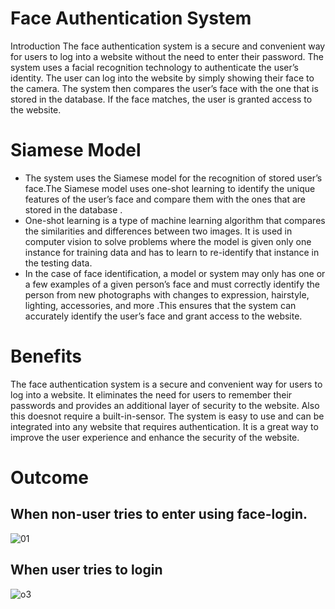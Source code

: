 # Face Authentication System
Introduction
The face authentication system is a secure and convenient way for users to log into a website without the need to enter their password. 
The system uses a facial recognition technology to authenticate the user’s identity. The user can log into the website by simply showing their face to the camera. 
The system then compares the user’s face with the one that is stored in the database. If the face matches, the user is granted access to the website.

# Siamese Model
- The system uses the Siamese model for the recognition of stored user’s face.The Siamese model uses one-shot learning to identify the unique features of the user’s face and compare them with the ones that are stored in the database . 
- One-shot learning is a type of machine learning algorithm that compares the similarities and differences between two images. It is used in computer vision to solve problems where the model is given only one instance for training data and has to learn to re-identify that instance in the testing data. 
- In the case of face identification, a model or system may only has one or a few examples of a given person’s face and must correctly identify the person from new photographs with changes to expression, hairstyle, lighting, accessories, and more .This ensures that the system can accurately identify the user’s face and grant access to the website.

# Benefits
The face authentication system is a secure and convenient way for users to log into a website. 
It eliminates the need for users to remember their passwords and provides an additional layer of security to the website.
Also this doesnot require a built-in-sensor.
The system is easy to use and can be integrated into any website that requires authentication. It is a great way to improve the user experience and enhance the security of the website.

# Outcome
## When non-user tries to enter using face-login.
![01](https://github.com/kokonoughut/Face-Authentication-system/assets/87522225/35133ef5-6b1d-4038-a6ae-838fcb8313de)

## When user tries to login
![o3](https://github.com/kokonoughut/Face-Authentication-system/assets/87522225/657aa6c6-9fe7-49c2-857b-29561236b06f)
